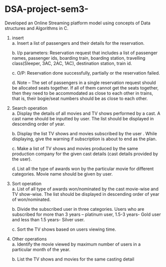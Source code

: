 # DSA-project-sem3-
Developed an Online Streaming platform model using concepts of Data structures and Algorithms in C.

1. insert  
   a. Insert a list of passengers and their details for the reservation.
   
   b. I/p parameters: Reservation request that includes a list of passenger names, 
      passenger ids, boarding train, boarding station, travelling class(Sleeper, 3AC, 
      2AC, 1AC), destination station, train id. 
   
   c. O/P: Reservation done successfully, partially or the reservation failed.
   
   d. Note – The set of passengers in a single reservation request should be 
      allocated seats together. If all of them cannot get the seats together, then they 
      need to be accommodated as close to each other in trains, that is, their 
      bogie/seat numbers should be as close to each other. 
   
2. Search operation  
   a. Display the details of all movies and TV shows performed by a cast. A cast 
   name should be inputted by user. The list should be displayed in descending 
   order of year.
   
   b. Display the list TV shows and movies subscribed by the user . While 
   displaying, give the warning if subscription is about to end as the plan.
   
   c. Make a list of TV shows and movies produced by the same production 
   company for the given cast details (cast details provided by the user).
   
   d. List all the type of awards won by the particular movie for different categories. 
   Movie name should be given by user.
   
3. Sort operation  
   a. List of all type of awards won/nominated by the cast movie-wise and TV 
   show-wise. The list should be displayed in descending order of year of 
   won/nominated.
   
   b. Divide the subscribed user in three categories. Users who are subscribed for 
   more than 3 years – platinum user, 1.5-3 years- Gold user and less than 1.5 
   years- Silver user.
   
   c. Sort the TV shows based on users viewing time.
   
4. Other operations  
   a. Identify the movie viewed by maximum number of users in a particular month 
   of the year.
   
   b. List the TV shows and movies for the same casting detail
